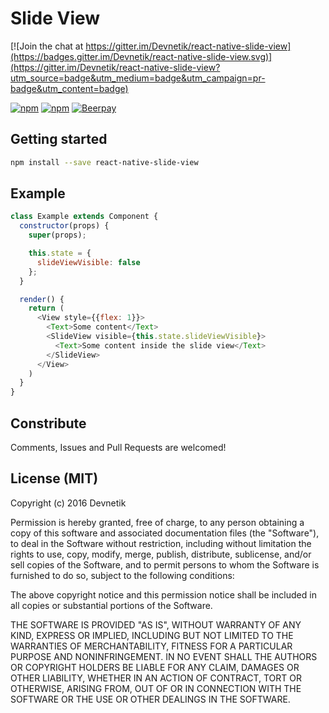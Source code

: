 # Slide View

[![Join the chat at https://gitter.im/Devnetik/react-native-slide-view](https://badges.gitter.im/Devnetik/react-native-slide-view.svg)](https://gitter.im/Devnetik/react-native-slide-view?utm_source=badge&utm_medium=badge&utm_campaign=pr-badge&utm_content=badge)

[![npm](https://img.shields.io/npm/dm/react-native-slide-view.svg?maxAge=2592000)](https://www.npmjs.com/package/react-native-slide-view)
[![npm](https://img.shields.io/npm/v/react-native-slide-view.svg?maxAge=2592000)](https://www.npmjs.com/package/react-native-slide-view)
[![Beerpay](https://beerpay.io/Devnetik/react-native-slide-view/badge.svg?style=flat)](https://beerpay.io/Devnetik/react-native-slide-view)

## Getting started
```sh
npm install --save react-native-slide-view
```

## Example

```javascript
class Example extends Component {
  constructor(props) {
    super(props);

    this.state = {
      slideViewVisible: false
    };
  }

  render() {
    return (
      <View style={{flex: 1}}>
        <Text>Some content</Text>
        <SlideView visible={this.state.slideViewVisible}>
          <Text>Some content inside the slide view</Text>
        </SlideView>
      </View>
    )
  }
}
```

## Constribute

Comments, Issues and Pull Requests are welcomed!

## License (MIT)

Copyright (c) 2016 Devnetik

Permission is hereby granted, free of charge, to any person obtaining a copy of this software and associated documentation files (the "Software"), to deal in the Software without restriction, including without limitation the rights to use, copy, modify, merge, publish, distribute, sublicense, and/or sell copies of the Software, and to permit persons to whom the Software is furnished to do so, subject to the following conditions:

The above copyright notice and this permission notice shall be included in all copies or substantial portions of the Software.

THE SOFTWARE IS PROVIDED "AS IS", WITHOUT WARRANTY OF ANY KIND, EXPRESS OR IMPLIED, INCLUDING BUT NOT LIMITED TO THE WARRANTIES OF MERCHANTABILITY, FITNESS FOR A PARTICULAR PURPOSE AND NONINFRINGEMENT. IN NO EVENT SHALL THE AUTHORS OR COPYRIGHT HOLDERS BE LIABLE FOR ANY CLAIM, DAMAGES OR OTHER LIABILITY, WHETHER IN AN ACTION OF CONTRACT, TORT OR OTHERWISE, ARISING FROM, OUT OF OR IN CONNECTION WITH THE SOFTWARE OR THE USE OR OTHER DEALINGS IN THE SOFTWARE.